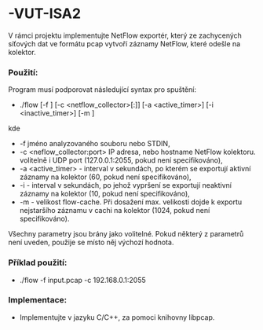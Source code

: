 # -VUT-ISA2

V rámci projektu implementujte NetFlow exportér, který ze zachycených síťových dat ve formátu pcap vytvoří záznamy NetFlow, které odešle na kolektor.

### Použití:
Program musí podporovat následující syntax pro spuštění:
- ./flow [-f <file>] [-c <netflow_collector>[:<port>]] [-a <active_timer>] [-i <inactive_timer>] [-m <count>]

kde
- -f <file> jméno analyzovaného souboru nebo STDIN,
- -c <neflow_collector:port> IP adresa, nebo hostname NetFlow kolektoru. volitelně i UDP port (127.0.0.1:2055, pokud není specifikováno),
- -a <active_timer> - interval v sekundách, po kterém se exportují aktivní záznamy na kolektor (60, pokud není specifikováno),
- -i <seconds> - interval v sekundách, po jehož vypršení se exportují neaktivní záznamy na kolektor (10, pokud není specifikováno),
- -m <count> - velikost flow-cache. Při dosažení max. velikosti dojde k exportu nejstaršího záznamu v cachi na kolektor (1024, pokud není specifikováno).

Všechny parametry jsou brány jako volitelné. Pokud některý z parametrů není uveden, použije se místo něj výchozí hodnota.

### Příklad použití:
- ./flow -f input.pcap -c 192.168.0.1:2055

### Implementace:
- Implementujte v jazyku C/C++, za pomoci knihovny libpcap.
